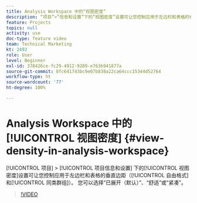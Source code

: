 ```yaml
---
title: Analysis Workspace 中的“视图密度”
description: “项目”>“信息和设置”下的“视图密度”设置可让您控制应用于左边栏和表格的垂直边距（自由格式和同类群组）。 您可以选择“已展开（默认）”、“舒适”或“紧凑”。
feature: Projects
topics: null
activity: use
doc-type: feature video
team: Technical Marketing
kt: 2492
role: User
level: Beginner
exl-id: 378426ce-fc29-4912-9289-e763b941877a
source-git-commit: 8fc641743bc9e07b838a22ca64ccc15344d52764
workflow-type: ht
source-wordcount: '77'
ht-degree: 100%

---
```


# Analysis Workspace 中的[!UICONTROL 视图密度] {#view-density-in-analysis-workspace}

[!UICONTROL 项目] > [!UICONTROL 项目信息和设置] 下的[!UICONTROL 视图密度]设置可让您控制应用于左边栏和表格的垂直边距（[!UICONTROL 自由格式]和[!UICONTROL 同类群组]）。 您可以选择“已展开（默认）”、“舒适”或“紧凑”。

>[!VIDEO](https://video.tv.adobe.com/v/25963/?quality=12&learn=on)
